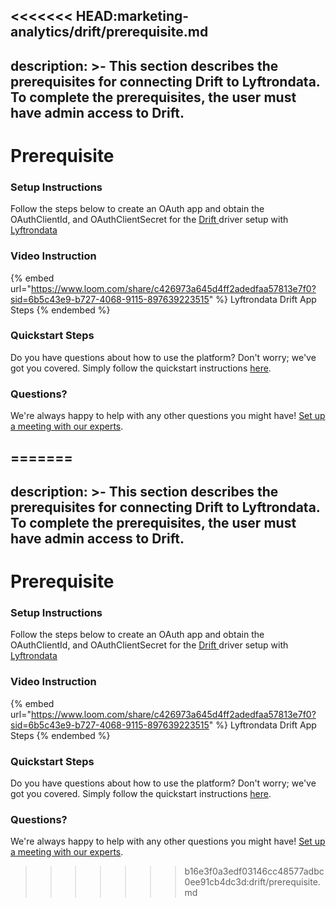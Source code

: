 <<<<<<< HEAD:marketing-analytics/drift/prerequisite.md
---
description: >-
  This section describes the prerequisites for connecting Drift to
  Lyftrondata. To complete the prerequisites, the user must have admin access to
  Drift.
---

# Prerequisite

<mark style="color:blue;"></mark>

### Setup Instructions

Follow the steps below to create an OAuth app and obtain the OAuthClientId, and OAuthClientSecret for the [Drift](https://www.lyftrondata.com/integration/marketing-analytics/drift/)[ ](https://www.lyftrondata.com/integration/freshdesk/)driver setup with [Lyftrondata](https://www.lyftrondata.com)

### Video Instruction

{% embed url="https://www.loom.com/share/c426973a645d4ff2adedfaa57813e7f0?sid=6b5c43e9-b727-4068-9115-897639223515" %}
Lyftrondata Drift App Steps
{% endembed %}

### Quickstart Steps

Do you have questions about how to use the platform? Don't worry; we've got you covered. Simply follow the quickstart instructions [here](../../../quickstart-steps.md).

### Questions? <a href="#questions" id="questions"></a>

We're always happy to help with any other questions you might have! [Set up a meeting with our experts](https://www.lyftrondata.com/book-a-meeting/).

=======
---
description: >-
  This section describes the prerequisites for connecting Drift to
  Lyftrondata. To complete the prerequisites, the user must have admin access to
  Drift.
---

# Prerequisite

<mark style="color:blue;"></mark>

### Setup Instructions

Follow the steps below to create an OAuth app and obtain the OAuthClientId, and OAuthClientSecret for the [Drift](https://www.lyftrondata.com/integration/marketing-analytics/drift/)[ ](https://www.lyftrondata.com/integration/freshdesk/)driver setup with [Lyftrondata](https://www.lyftrondata.com)

### Video Instruction

{% embed url="https://www.loom.com/share/c426973a645d4ff2adedfaa57813e7f0?sid=6b5c43e9-b727-4068-9115-897639223515" %}
Lyftrondata Drift App Steps
{% endembed %}

### Quickstart Steps

Do you have questions about how to use the platform? Don't worry; we've got you covered. Simply follow the quickstart instructions [here](../../../quickstart-steps.md).

### Questions? <a href="#questions" id="questions"></a>

We're always happy to help with any other questions you might have! [Set up a meeting with our experts](https://www.lyftrondata.com/book-a-meeting/).

>>>>>>> b16e3f0a3edf03146cc48577adbc0ee91cb4dc3d:drift/prerequisite.md
